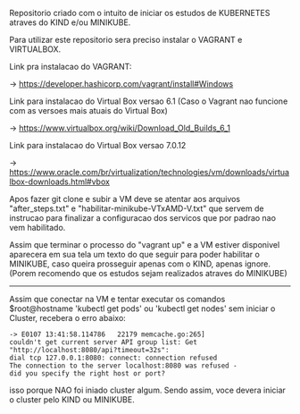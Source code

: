 Repositorio criado com o intuito de iniciar os estudos de KUBERNETES atraves do KIND e/ou MINIKUBE.

Para utilizar este repositorio sera preciso instalar o VAGRANT e VIRTUALBOX.

Link pra instalacao do VAGRANT: 

-> https://developer.hashicorp.com/vagrant/install#Windows

Link para instalacao do Virtual Box versao 6.1 (Caso o Vagrant nao funcione com as versoes mais atuais do Virtual Box)

-> https://www.virtualbox.org/wiki/Download_Old_Builds_6_1

Link para instalacao do Virtual Box versao 7.0.12

-> https://www.oracle.com/br/virtualization/technologies/vm/downloads/virtualbox-downloads.html#vbox

Apos fazer git clone e subir a VM deve se atentar aos arquivos "after_steps.txt" e "habilitar-minikube-VTxAMD-V.txt" que servem de instrucao 
para finalizar a configuracao dos servicos que por padrao nao vem habilitado.

Assim que terminar o processo do "vagrant up" e a VM estiver disponivel aparecera em sua tela um texto do que seguir para poder habilitar o MINIKUBE,
caso queira prosseguir apenas com o KIND, apenas ignore. (Porem recomendo que os estudos sejam realizados atraves do MINIKUBE)

---
Assim que conectar na VM e tentar executar os comandos $root@hostname 'kubectl get pods' ou 'kubectl get nodes' sem iniciar o Cluster, 
recebera o erro abaixo:

    -> E0107 13:41:58.114786   22179 memcache.go:265] 
    couldn't get current server API group list: Get "http://localhost:8080/api?timeout=32s": 
    dial tcp 127.0.0.1:8080: connect: connection refused
    The connection to the server localhost:8080 was refused - 
    did you specify the right host or port?

isso porque NAO foi iniado cluster algum. Sendo assim, voce devera iniciar o cluster pelo KIND ou MINIKUBE.


